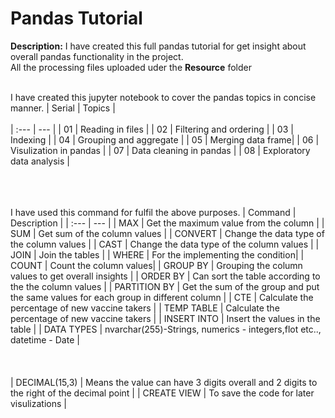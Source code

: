 # Pandas Tutorial

**Description:** I have created this full pandas tutorial for get insight about overall pandas functionality in the project.<br>
                 All the processing files uploaded uder the **Resource** folder<br><br>

I have created this jupyter notebook to cover the pandas topics in concise manner.
| Serial | Topics | <br><br>
| :--- | --- |
| 01 | Reading in files |
| 02 | Filtering and ordering |
| 03 | Indexing |
| 04 | Grouping and aggregate |
| 05 | Merging data frame|
| 06 | Visulization in pandas |
| 07 | Data cleaning in pandas |
| 08 | Exploratory data analysis |<br><br><br><br>

I have used this command for fulfil the above purposes.
| Command | Description |
| :--- | --- |
| MAX | Get the maximum value from the column |
| SUM | Get sum of the column values |
| CONVERT | Change the data type of the column values |
| CAST | Change the data type of the column values |
| JOIN | Join the tables |
| WHERE | For the implementing the condition|
| COUNT | Count the column values|
| GROUP BY | Grouping the column values to get overall insights |
| ORDER BY | Can sort the table according to the the column values |
| PARTITION BY | Get the sum of the group and put the same values for each group in different column |
| CTE | Calculate the percentage of new vaccine takers |
| TEMP TABLE | Calculate the percentage of new vaccine takers |
| INSERT INTO | Insert the values in the table |
| DATA TYPES | nvarchar(255)-Strings, numerics - integers,flot etc.., datetime - Date | <br><br><br><br>
| DECIMAL(15,3) |  Means the value can have 3 digits overall and 2 digits to the right of the decimal point |
| CREATE VIEW | To save the code for later visulizations |
